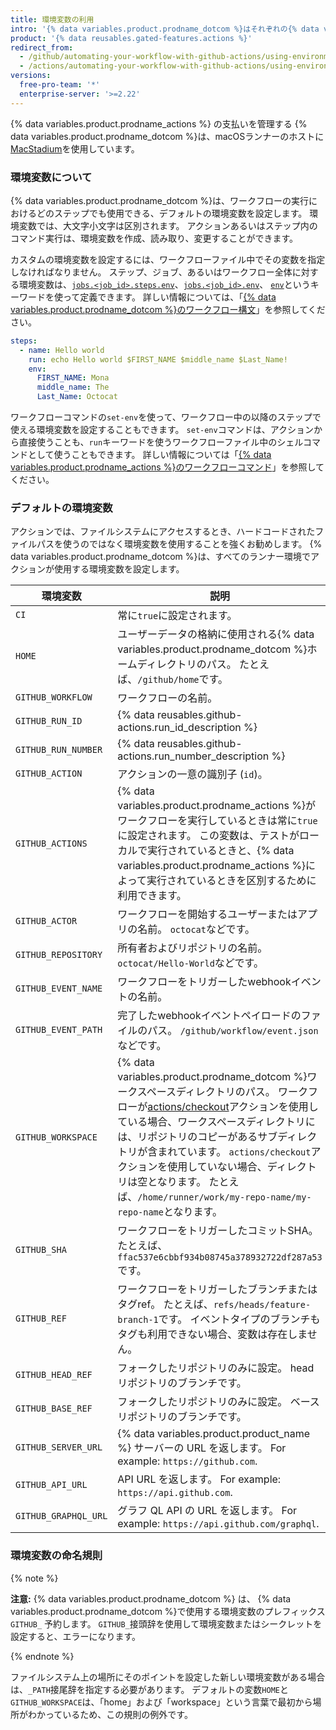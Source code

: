 ```yaml
---
title: 環境変数の利用
intro: '{% data variables.product.prodname_dotcom %}はそれぞれの{% data variables.product.prodname_actions %}ワークフローの実行に対してデフォルトの環境変数を設定します。 ワークフローファイル中でカスタムの環境変数を設定することもできます。'
product: '{% data reusables.gated-features.actions %}'
redirect_from:
  - /github/automating-your-workflow-with-github-actions/using-environment-variables
  - /actions/automating-your-workflow-with-github-actions/using-environment-variables
versions:
  free-pro-team: '*'
  enterprise-server: '>=2.22'
---
```


{% data variables.product.prodname_actions %} の支払いを管理する
{% data variables.product.prodname_dotcom %}は、macOSランナーのホストに[MacStadium](https://www.macstadium.com/)を使用しています。

### 環境変数について

{% data variables.product.prodname_dotcom %}は、ワークフローの実行におけるどのステップでも使用できる、デフォルトの環境変数を設定します。 環境変数では、大文字小文字は区別されます。 アクションあるいはステップ内のコマンド実行は、環境変数を作成、読み取り、変更することができます。

カスタムの環境変数を設定するには、ワークフローファイル中でその変数を指定しなければなりません。 ステップ、ジョブ、あるいはワークフロー全体に対する環境変数は、[`jobs.<job_id>.steps.env`](/github/automating-your-workflow-with-github-actions/workflow-syntax-for-github-actions#jobsjob_idstepsenv)、[`jobs.<job_id>.env`](/github/automating-your-workflow-with-github-actions/workflow-syntax-for-github-actions#jobsjob_idenv)、 [`env`](/github/automating-your-workflow-with-github-actions/workflow-syntax-for-github-actions#env)というキーワードを使って定義できます。 詳しい情報については、「[{% data variables.product.prodname_dotcom %}のワークフロー構文](/articles/workflow-syntax-for-github-actions/#jobsjob_idstepsenv)」を参照してください。

```yaml
steps:
  - name: Hello world
    run: echo Hello world $FIRST_NAME $middle_name $Last_Name!
    env:
      FIRST_NAME: Mona
      middle_name: The
      Last_Name: Octocat
```

ワークフローコマンドの`set-env`を使って、ワークフロー中の以降のステップで使える環境変数を設定することもできます。 `set-env`コマンドは、アクションから直接使うことも、`run`キーワードを使うワークフローファイル中のシェルコマンドとして使うこともできます。 詳しい情報については「[{% data variables.product.prodname_actions %}のワークフローコマンド](/actions/reference/workflow-commands-for-github-actions/#setting-an-environment-variable)」を参照してください。

### デフォルトの環境変数

アクションでは、ファイルシステムにアクセスするとき、ハードコードされたファイルパスを使うのではなく環境変数を使用することを強くお勧めします。 {% data variables.product.prodname_dotcom %}は、すべてのランナー環境でアクションが使用する環境変数を設定します。

| 環境変数                 | 説明                                                                                                                                                                                                                                                                                                      |
| -------------------- | ------------------------------------------------------------------------------------------------------------------------------------------------------------------------------------------------------------------------------------------------------------------------------------------------------- |
| `CI`                 | 常に`true`に設定されます。                                                                                                                                                                                                                                                                                        |
| `HOME`               | ユーザーデータの格納に使用される{% data variables.product.prodname_dotcom %}ホームディレクトリのパス。 たとえば、`/github/home`です。                                                                                                                                                                                                   |
| `GITHUB_WORKFLOW`    | ワークフローの名前。                                                                                                                                                                                                                                                                                              |
| `GITHUB_RUN_ID`      | {% data reusables.github-actions.run_id_description %}                                                                                                                                                                                                                                           |
| `GITHUB_RUN_NUMBER`  | {% data reusables.github-actions.run_number_description %}                                                                                                                                                                                                                                       |
| `GITHUB_ACTION`      | アクションの一意の識別子 (`id`)。                                                                                                                                                                                                                                                                                    |
| `GITHUB_ACTIONS`     | {% data variables.product.prodname_actions %}がワークフローを実行しているときは常に`true`に設定されます。 この変数は、テストがローカルで実行されているときと、{% data variables.product.prodname_actions %}によって実行されているときを区別するために利用できます。                                                                                                            |
| `GITHUB_ACTOR`       | ワークフローを開始するユーザーまたはアプリの名前。 `octocat`などです。                                                                                                                                                                                                                                                                |
| `GITHUB_REPOSITORY`  | 所有者およびリポジトリの名前。 `octocat/Hello-World`などです。                                                                                                                                                                                                                                                              |
| `GITHUB_EVENT_NAME`  | ワークフローをトリガーしたwebhookイベントの名前。                                                                                                                                                                                                                                                                            |
| `GITHUB_EVENT_PATH`  | 完了したwebhookイベントペイロードのファイルのパス。 `/github/workflow/event.json`などです。                                                                                                                                                                                                                                        |
| `GITHUB_WORKSPACE`   | {% data variables.product.prodname_dotcom %}ワークスペースディレクトリのパス。 ワークフローが[actions/checkout](https://github.com/actions/checkout)アクションを使用している場合、ワークスペースディレクトリには、リポジトリのコピーがあるサブディレクトリが含まれています。 `actions/checkout`アクションを使用していない場合、ディレクトリは空となります。 たとえば、`/home/runner/work/my-repo-name/my-repo-name`となります。 |
| `GITHUB_SHA`         | ワークフローをトリガーしたコミットSHA。 たとえば、`ffac537e6cbbf934b08745a378932722df287a53`です。                                                                                                                                                                                                                                |
| `GITHUB_REF`         | ワークフローをトリガーしたブランチまたはタグref。 たとえば、`refs/heads/feature-branch-1`です。 イベントタイプのブランチもタグも利用できない場合、変数は存在しません。                                                                                                                                                                                                    |
| `GITHUB_HEAD_REF`    | フォークしたリポジトリのみに設定。 headリポジトリのブランチです。                                                                                                                                                                                                                                                                     |
| `GITHUB_BASE_REF`    | フォークしたリポジトリのみに設定。 ベースリポジトリのブランチです。                                                                                                                                                                                                                                                                      |
| `GITHUB_SERVER_URL`  | {% data variables.product.product_name %} サーバーの URL を返します。 For example: `https://github.com`.                                                                                                                                                                                                      |
| `GITHUB_API_URL`     | API URL を返します。 For example: `https://api.github.com`.                                                                                                                                                                                                                                                   |
| `GITHUB_GRAPHQL_URL` | グラフ QL API の URL を返します。 For example: `https://api.github.com/graphql`.                                                                                                                                                                                                                                  |

### 環境変数の命名規則

{% note %}

**注意:** {% data variables.product.prodname_dotcom %} は、 {% data variables.product.prodname_dotcom %}で使用する環境変数のプレフィックス `GITHUB_` 予約します。 `GITHUB_`接頭辞を使用して環境変数またはシークレットを設定すると、エラーになります。

{% endnote %}

ファイルシステム上の場所にそのポイントを設定した新しい環境変数がある場合は、`_PATH`接尾辞を指定する必要があります。 デフォルトの変数`HOME`と`GITHUB_WORKSPACE`は、「home」および「workspace」という言葉で最初から場所がわかっているため、この規則の例外です。
